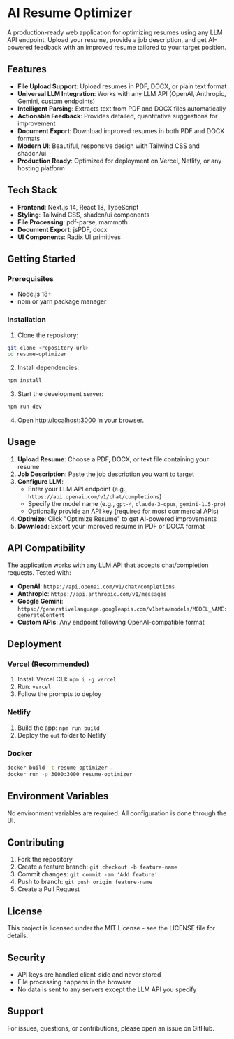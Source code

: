 # AI Resume Optimizer

A production-ready web application for optimizing resumes using any LLM API endpoint. Upload your resume, provide a job description, and get AI-powered feedback with an improved resume tailored to your target position.

## Features

- **File Upload Support**: Upload resumes in PDF, DOCX, or plain text format
- **Universal LLM Integration**: Works with any LLM API (OpenAI, Anthropic, Gemini, custom endpoints)
- **Intelligent Parsing**: Extracts text from PDF and DOCX files automatically
- **Actionable Feedback**: Provides detailed, quantitative suggestions for improvement
- **Document Export**: Download improved resumes in both PDF and DOCX formats
- **Modern UI**: Beautiful, responsive design with Tailwind CSS and shadcn/ui
- **Production Ready**: Optimized for deployment on Vercel, Netlify, or any hosting platform

## Tech Stack

- **Frontend**: Next.js 14, React 18, TypeScript
- **Styling**: Tailwind CSS, shadcn/ui components
- **File Processing**: pdf-parse, mammoth
- **Document Export**: jsPDF, docx
- **UI Components**: Radix UI primitives

## Getting Started

### Prerequisites

- Node.js 18+ 
- npm or yarn package manager

### Installation

1. Clone the repository:
```bash
git clone <repository-url>
cd resume-optimizer
```

2. Install dependencies:
```bash
npm install
```

3. Start the development server:
```bash
npm run dev
```

4. Open [http://localhost:3000](http://localhost:3000) in your browser.

## Usage

1. **Upload Resume**: Choose a PDF, DOCX, or text file containing your resume
2. **Job Description**: Paste the job description you want to target
3. **Configure LLM**: 
   - Enter your LLM API endpoint (e.g., `https://api.openai.com/v1/chat/completions`)
   - Specify the model name (e.g., `gpt-4`, `claude-3-opus`, `gemini-1.5-pro`)
   - Optionally provide an API key (required for most commercial APIs)
4. **Optimize**: Click "Optimize Resume" to get AI-powered improvements
5. **Download**: Export your improved resume in PDF or DOCX format

## API Compatibility

The application works with any LLM API that accepts chat/completion requests. Tested with:

- **OpenAI**: `https://api.openai.com/v1/chat/completions`
- **Anthropic**: `https://api.anthropic.com/v1/messages`
- **Google Gemini**: `https://generativelanguage.googleapis.com/v1beta/models/MODEL_NAME:generateContent`
- **Custom APIs**: Any endpoint following OpenAI-compatible format

## Deployment

### Vercel (Recommended)

1. Install Vercel CLI: `npm i -g vercel`
2. Run: `vercel`
3. Follow the prompts to deploy

### Netlify

1. Build the app: `npm run build`
2. Deploy the `out` folder to Netlify

### Docker

```bash
docker build -t resume-optimizer .
docker run -p 3000:3000 resume-optimizer
```

## Environment Variables

No environment variables are required. All configuration is done through the UI.

## Contributing

1. Fork the repository
2. Create a feature branch: `git checkout -b feature-name`
3. Commit changes: `git commit -am 'Add feature'`
4. Push to branch: `git push origin feature-name`
5. Create a Pull Request

## License

This project is licensed under the MIT License - see the LICENSE file for details.

## Security

- API keys are handled client-side and never stored
- File processing happens in the browser
- No data is sent to any servers except the LLM API you specify

## Support

For issues, questions, or contributions, please open an issue on GitHub. 